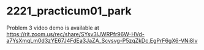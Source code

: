 # 2221_practicum01_park

Problem 3 video demo is available at 
https://rit.zoom.us/rec/share/SYsv3lJWRPfr96W-HVd-a7YsXmqLm0d3zYE67J4FdEa3JaZA_Scvsvg-P5zqZkDc.EgPrF6gX6-VNi8Iv
